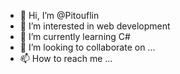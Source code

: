 - 👋 Hi, I’m @Pitouflin
- 👀 I’m interested in web development
- 🌱 I’m currently learning C# 
- 💞️ I’m looking to collaborate on ...
- 📫 How to reach me ...

<!---
Pitouflin/Pitouflin is a ✨ special ✨ repository because its `README.md` (this file) appears on your GitHub profile.
You can click the Preview link to take a look at your changes.
--->
